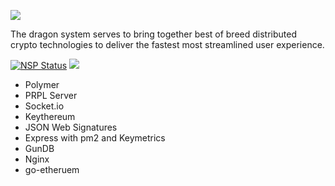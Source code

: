 ![](http://i.imgur.com/NjzAc7S.png)

The dragon system serves to bring together best of breed distributed crypto technologies to deliver the fastest most streamlined user experience.

 [![NSP Status](https://nodesecurity.io/orgs/kiyotocrypto/projects/4b05306b-a168-4e69-8744-1c4b69439ce5/badge)](https://nodesecurity.io/orgs/kiyotocrypto/projects/4b05306b-a168-4e69-8744-1c4b69439ce5/badge)
![](https://travis-ci.org/kiyokocrypto/DragonSystem.svg?branch=master)

* Polymer
* PRPL Server
* Socket.io
* Keythereum 
* JSON Web Signatures
* Express with pm2 and Keymetrics
* GunDB
* Nginx
* go-etheruem

